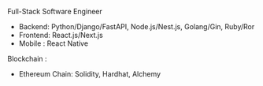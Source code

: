 Full-Stack Software Engineer 
- Backend: Python/Django/FastAPI, Node.js/Nest.js, Golang/Gin, Ruby/Ror
- Frontend: React.js/Next.js
- Mobile : React Native

Blockchain :
- Ethereum Chain: Solidity, Hardhat, Alchemy
